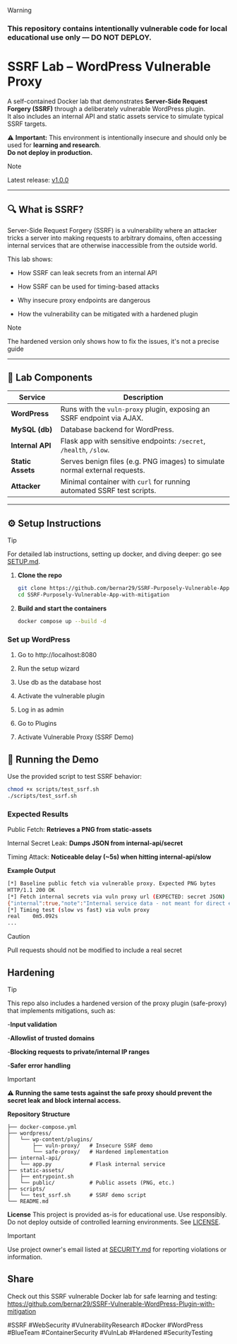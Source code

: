 
> [!WARNING]
>### This repository contains intentionally vulnerable code for local educational use only — DO NOT DEPLOY.

# SSRF Lab – WordPress Vulnerable Proxy

A self-contained Docker lab that demonstrates **Server-Side Request Forgery (SSRF)** through a deliberately vulnerable WordPress plugin.  
It also includes an internal API and static assets service to simulate typical SSRF targets.

   ⚠️ **Important:** This environment is intentionally insecure and should only be used for **learning and research**.  
         **Do not deploy in production.**
>[!NOTE]
> Latest release: [v1.0.0](https://github.com/bernar29/SSRF-Vulnerable-WordPress-Plugin-with-mitigation/releases/tag/v1.0.0)
>
---

## 🔍 What is SSRF?

Server-Side Request Forgery (SSRF) is a vulnerability where an attacker tricks a server into making requests to arbitrary domains, often accessing internal services that are otherwise inaccessible from the outside world.

This lab shows:
- How SSRF can leak secrets from an internal API
 
- How SSRF can be used for timing-based attacks
 
- Why insecure proxy endpoints are dangerous
 
- How the vulnerability can be mitigated with a hardened plugin

 
>[!NOTE]
> The hardened version only shows how to fix the issues, it's not a precise guide


---

## 🧩 Lab Components

| Service         | Description                                                                 |
|-----------------|-----------------------------------------------------------------------------|
| **WordPress**   | Runs with the `vuln-proxy` plugin, exposing an SSRF endpoint via AJAX.      |
| **MySQL (db)**  | Database backend for WordPress.                                             |
| **Internal API**| Flask app with sensitive endpoints: `/secret`, `/health`, `/slow`.          |
| **Static Assets**| Serves benign files (e.g. PNG images) to simulate normal external requests. |
| **Attacker**    | Minimal container with `curl` for running automated SSRF test scripts.      |


---

## ⚙️ Setup Instructions

>[!TIP]
> For detailed lab instructions, setting up docker, and diving deeper: go see [SETUP.md](SETUP.md).


1. **Clone the repo**
   ```bash
   git clone https://github.com/bernar29/SSRF-Purposely-Vulnerable-App-with-mitigation.git
   cd SSRF-Purposely-Vulnerable-App-with-mitigation
   ```
   
2. **Build and start the containers**
   ```bash
   docker compose up --build -d
   ```

### Set up WordPress

   1. Go to http://localhost:8080

   2. Run the setup wizard

   3. Use db as the database host

   4. Activate the vulnerable plugin

   5. Log in as admin

   6. Go to Plugins

   7. Activate Vulnerable Proxy (SSRF Demo)

## 🧪 Running the Demo

Use the provided script to test SSRF behavior:

```bash
chmod +x scripts/test_ssrf.sh
./scripts/test_ssrf.sh
```

### Expected Results

Public Fetch: **Retrieves a PNG from static-assets**

Internal Secret Leak: **Dumps JSON from internal-api/secret**

Timing Attack: **Noticeable delay (~5s) when hitting internal-api/slow**

**Example Output**
```bash
[*] Baseline public fetch via vulnerable proxy. Expected PNG bytes
HTTP/1.1 200 OK
[*] Fetch internal secrets via vuln proxy url (EXPECTED: secret JSON)
{"internal":true,"note":"Internal service data - not meant for direct external exposure.","secret":"flag{THIS_IS_INTERNAL_SECRET}"}
[*] Timing test (slow vs fast) via vuln proxy
real    0m5.092s
...
```
>[!CAUTION]
> Pull requests should not be modified to include a real secret

## **Hardening**
>[!TIP]
> This repo also includes a hardened version of the proxy plugin (safe-proxy) that implements mitigations, such as:

-**Input validation**

-**Allowlist of trusted domains**

-**Blocking requests to private/internal IP ranges**

-**Safer error handling**
>[!IMPORTANT]
> ⚠️ **Running the same tests against the safe proxy should prevent the secret leak and block internal access.**

**Repository Structure**
```
├── docker-compose.yml
├── wordpress/
│   └── wp-content/plugins/
│       ├── vuln-proxy/   # Insecure SSRF demo
│       └── safe-proxy/   # Hardened implementation
├── internal-api/
│   └── app.py            # Flask internal service
├── static-assets/
│   ├── entrypoint.sh
│   └── public/           # Public assets (PNG, etc.)
├── scripts/
│   └── test_ssrf.sh      # SSRF demo script
└── README.md
```
**License**
This project is provided as-is for educational use.
Use responsibly. Do not deploy outside of controlled learning environments. See [LICENSE](LICENSE).

>[!IMPORTANT]
> Use project owner's email listed at [SECURITY.md](SECURITY.md) for reporting violations or information.

## Share
Check out this SSRF vulnerable Docker lab for safe learning and testing: https://github.com/bernar29/SSRF-Vulnerable-WordPress-Plugin-with-mitigation

#SSRF #WebSecurity #VulnerabilityResearch 
#Docker #WordPress #BlueTeam #ContainerSecurity
#VulnLab #Hardened #SecurityTesting
